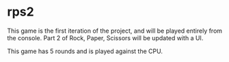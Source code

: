 # rps2
This game is the first iteration of the project, and will be played entirely from the console.
Part 2 of Rock, Paper, Scissors will be updated with a UI.

This game has 5 rounds and is played against the CPU.